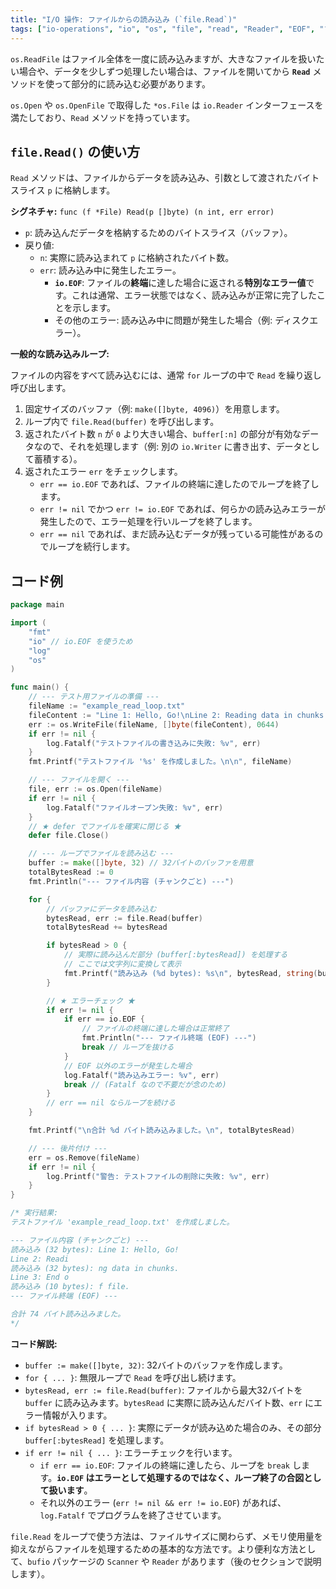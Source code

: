 ```yaml
---
title: "I/O 操作: ファイルからの読み込み (`file.Read`)"
tags: ["io-operations", "io", "os", "file", "read", "Reader", "EOF", "ファイル読み込み", "バッファ", "ループ"]
---
```


`os.ReadFile` はファイル全体を一度に読み込みますが、大きなファイルを扱いたい場合や、データを少しずつ処理したい場合は、ファイルを開いてから **`Read`** メソッドを使って部分的に読み込む必要があります。

`os.Open` や `os.OpenFile` で取得した `*os.File` は `io.Reader` インターフェースを満たしており、`Read` メソッドを持っています。

## `file.Read()` の使い方

`Read` メソッドは、ファイルからデータを読み込み、引数として渡されたバイトスライス `p` に格納します。

**シグネチャ:** `func (f *File) Read(p []byte) (n int, err error)`

*   `p`: 読み込んだデータを格納するためのバイトスライス（バッファ）。
*   戻り値:
    *   `n`: 実際に読み込まれて `p` に格納されたバイト数。
    *   `err`: 読み込み中に発生したエラー。
        *   **`io.EOF`**: ファイルの**終端**に達した場合に返される**特別なエラー値**です。これは通常、エラー状態ではなく、読み込みが正常に完了したことを示します。
        *   その他のエラー: 読み込み中に問題が発生した場合（例: ディスクエラー）。

**一般的な読み込みループ:**

ファイルの内容をすべて読み込むには、通常 `for` ループの中で `Read` を繰り返し呼び出します。

1.  固定サイズのバッファ（例: `make([]byte, 4096)`）を用意します。
2.  ループ内で `file.Read(buffer)` を呼び出します。
3.  返されたバイト数 `n` が `0` より大きい場合、`buffer[:n]` の部分が有効なデータなので、それを処理します（例: 別の `io.Writer` に書き出す、データとして蓄積する）。
4.  返されたエラー `err` をチェックします。
    *   `err == io.EOF` であれば、ファイルの終端に達したのでループを終了します。
    *   `err != nil` でかつ `err != io.EOF` であれば、何らかの読み込みエラーが発生したので、エラー処理を行いループを終了します。
    *   `err == nil` であれば、まだ読み込むデータが残っている可能性があるのでループを続行します。

## コード例

```go title="file.Read を使ったファイル読み込み"
package main

import (
	"fmt"
	"io" // io.EOF を使うため
	"log"
	"os"
)

func main() {
	// --- テスト用ファイルの準備 ---
	fileName := "example_read_loop.txt"
	fileContent := "Line 1: Hello, Go!\nLine 2: Reading data in chunks.\nLine 3: End of file."
	err := os.WriteFile(fileName, []byte(fileContent), 0644)
	if err != nil {
		log.Fatalf("テストファイルの書き込みに失敗: %v", err)
	}
	fmt.Printf("テストファイル '%s' を作成しました。\n\n", fileName)

	// --- ファイルを開く ---
	file, err := os.Open(fileName)
	if err != nil {
		log.Fatalf("ファイルオープン失敗: %v", err)
	}
	// ★ defer でファイルを確実に閉じる ★
	defer file.Close()

	// --- ループでファイルを読み込む ---
	buffer := make([]byte, 32) // 32バイトのバッファを用意
	totalBytesRead := 0
	fmt.Println("--- ファイル内容 (チャンクごと) ---")

	for {
		// バッファにデータを読み込む
		bytesRead, err := file.Read(buffer)
		totalBytesRead += bytesRead

		if bytesRead > 0 {
			// 実際に読み込んだ部分 (buffer[:bytesRead]) を処理する
			// ここでは文字列に変換して表示
			fmt.Printf("読み込み (%d bytes): %s\n", bytesRead, string(buffer[:bytesRead]))
		}

		// ★ エラーチェック ★
		if err != nil {
			if err == io.EOF {
				// ファイルの終端に達した場合は正常終了
				fmt.Println("--- ファイル終端 (EOF) ---")
				break // ループを抜ける
			}
			// EOF 以外のエラーが発生した場合
			log.Fatalf("読み込みエラー: %v", err)
			break // (Fatalf なので不要だが念のため)
		}
		// err == nil ならループを続ける
	}

	fmt.Printf("\n合計 %d バイト読み込みました。\n", totalBytesRead)

	// --- 後片付け ---
	err = os.Remove(fileName)
	if err != nil {
		log.Printf("警告: テストファイルの削除に失敗: %v", err)
	}
}

/* 実行結果:
テストファイル 'example_read_loop.txt' を作成しました。

--- ファイル内容 (チャンクごと) ---
読み込み (32 bytes): Line 1: Hello, Go!
Line 2: Readi
読み込み (32 bytes): ng data in chunks.
Line 3: End o
読み込み (10 bytes): f file.
--- ファイル終端 (EOF) ---

合計 74 バイト読み込みました。
*/
```

**コード解説:**

*   `buffer := make([]byte, 32)`: 32バイトのバッファを作成します。
*   `for { ... }`: 無限ループで `Read` を呼び出し続けます。
*   `bytesRead, err := file.Read(buffer)`: ファイルから最大32バイトを `buffer` に読み込みます。`bytesRead` に実際に読み込んだバイト数、`err` にエラー情報が入ります。
*   `if bytesRead > 0 { ... }`: 実際にデータが読み込めた場合のみ、その部分 `buffer[:bytesRead]` を処理します。
*   `if err != nil { ... }`: エラーチェックを行います。
    *   `if err == io.EOF`: ファイルの終端に達したら、ループを `break` します。**`io.EOF` はエラーとして処理するのではなく、ループ終了の合図として扱います**。
    *   それ以外のエラー (`err != nil && err != io.EOF`) があれば、`log.Fatalf` でプログラムを終了させています。

`file.Read` をループで使う方法は、ファイルサイズに関わらず、メモリ使用量を抑えながらファイルを処理するための基本的な方法です。より便利な方法として、`bufio` パッケージの `Scanner` や `Reader` があります（後のセクションで説明します）。